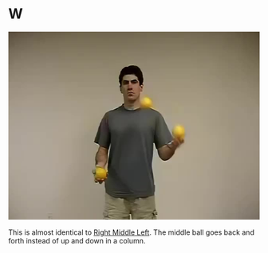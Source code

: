 # W

![W](/site/videos/poster/w.jpg)

This is almost identical to [Right Middle Left](rightmiddleleft.md). The middle ball goes back and forth instead of up and down in a column.

